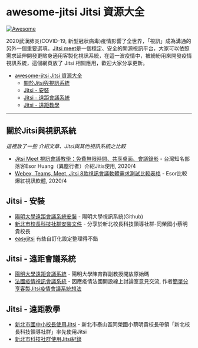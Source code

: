 # awesome-jitsi Jitsi 資源大全
[![Awesome](https://cdn.rawgit.com/sindresorhus/awesome/d7305f38d29fed78fa85652e3a63e154dd8e8829/media/badge.svg)](https://github.com/sindresorhus/awesome)

2020武漢肺炎(COVID-19, 新型冠狀病毒)疫情影響了全世界，「視訊」成為溝通的另外一個重要選項。[Jitsi meet](https://jitsi.org/jitsi-meet/)是一個穩定、安全的開源視訊平台，大家可以依照需求延伸開發更貼身適用客製化視訊系統，在這一波疫情中，被紛紛用來開發疫情視訊系統，這個網頁放了 Jitsi 相關應用，歡迎大家分享更新。

- [awesome-jitsi Jitsi 資源大全]()
  - [關於Jitsi與視訊系統](#關於jitsi與視訊系統)
  - [Jitsi - 安裝](#jitsi---安裝)
  - [Jitsi - 遠距會議系統](#jitsi---遠距會議系統) 
  - [Jitsi - 遠距教學](#jitsi---遠距教學)
  
---
## 關於Jitsi與視訊系統

*這裡放了一些 介紹文章、Jitsi與其他視訊系統之比較*

* [Jitsi Meet 視訊會議教學：免費無限時間、共享桌面、會議錄影](https://www.playpcesor.com/2020/04/jitsi-meet.html) - 台灣知名部落客Esor Huang（異塵行者）介紹Jitis使用, 2020/4
* [Webex, Teams, Meet, Jitsi 8款視訊會議軟體需求測試比較表格](https://www.playpcesor.com/2020/04/webex-teams-meet-jitsi-8.html) - Esor比較爆紅視訊軟體, 2020/4

## Jitsi - 安裝 

* [陽明大學遠距會議系統安裝](https://github.com/Yuchunchen/BuildYourOwnConferenceSystem) - 陽明大學視訊系統(Github)
* [新北市校長科技社群安裝文件](https://ezschool.tw/modules/tad_uploader/index.php?op=dlfile&cfsn=35&cat_sn=17&name=jitsi_meet_server_setup.pdf) - 分享於新北校長科技領導社群-同榮國小蔡明貴校長
* [easyjitsi](https://docs.easyjitsi.com/docs/config) 有些自訂化設定整理得不錯

## Jitsi - 遠距會議系統

* [陽明大學遠距會議系統](https://web.ym.edu.tw/files/14-1133-43466,r1-1.php) - 陽明大學陳育群副教授開放原始碼
* [法國疫情視訊會議系統](https://rendez-vous.renater.fr/home/) - 因應疫情法國開設線上討論室意見交流, 作者[簡單分享客製Jitsi疫情會議系統想法](https://community.jitsi.org/t/custom-welcome-page-like-on-https-rendez-vous-renater-fr-home/29804)


## Jitsi - 遠距教學 

* [新北市國中小校長使用Jitsi](https://udn.com/news/story/7323/4498815) - 新北市泰山區同榮國小蔡明貴校長帶領「新北校長科技領導社群」率先使用Jitsi
* [新北市科技社群使用Jitsi紀錄](https://ntpcgo.tw/)




